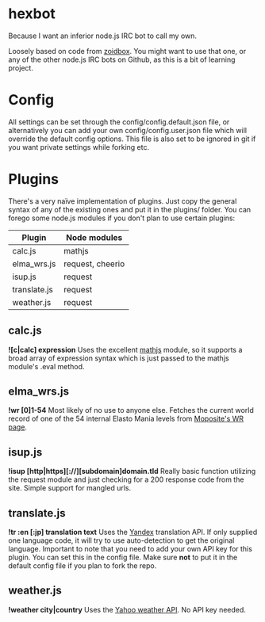 # hexbot
Because I want an inferior node.js IRC bot to call my own.

Loosely based on code from [zoidbox](https://github.com/atuttle/zoidbox). You might want to use that one, or any of the other node.js IRC bots on Github, as this is a bit of learning project.

# Config
All settings can be set through the config/config.default.json file, or alternatively you can add your own config/config.user.json file which will override the default config options. This file is also set to be ignored in git if you want private settings while forking etc.

# Plugins
There's a very naïve implementation of plugins. Just copy the general syntax of any of the existing ones and put it in the plugins/ folder.
You can forego some node.js modules if you don't plan to use certain plugins:

Plugin  | Node modules
------------- | -------------
calc.js  | mathjs
elma_wrs.js  | request, cheerio
isup.js  | request
translate.js  | request
weather.js  | request

## calc.js
**![c|calc] expression**
Uses the excellent [mathjs](http://mathjs.org/) module, so it supports a broad array of expression syntax which is just passed to the mathjs module's .eval method.

## elma_wrs.js
**!wr [0]1-54**
Most likely of no use to anyone else. Fetches the current world record of one of the 54 internal Elasto Mania levels from [Moposite's WR page](http://www.moposite.com/records_elma_wrs.php).

## isup.js
**!isup [http|https][://][subdomain]domain.tld**
Really basic function utilizing the request module and just checking for a 200 response code from the site. Simple support for mangled urls.

## translate.js
**!tr :en [:jp] translation text**
Uses the [Yandex](https://www.yandex.com/) translation API. If only supplied one language code, it will try to use auto-detection to get the original language.
Important to note that you need to add your own API key for this plugin. You can set this in the config file. Make sure **not** to put it in the default config file if you plan to fork the repo.

## weather.js
**!weather city|country**
Uses the [Yahoo weather API](https://weather.yahoo.com/). No API key needed.

